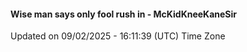 #### Wise man says only fool rush in - McKidKneeKaneSir
Updated on 09/02/2025 - 16:11:39 (UTC) Time Zone
